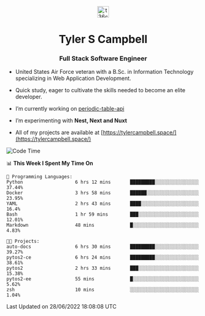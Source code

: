 <p align="center">
<a href="https://www.linkedin.com/in/t36campbell" target="blank"><img align="center" src="https://ik.imagekit.io/t36campbell/Portfolio/linkedin.png.original_m8bbGgPh6.png" alt="t36campbell" height="30" width="30" /></a>
</p>
<h1 align="center">Tyler S Campbell</h1>
<h3 align="center">Full Stack Software Engineer</h3>

* United States Air Force veteran with a B.Sc. in Information Technology specializing in Web Application Development. 

* Quick study, eager to cultivate the skills needed to become an elite developer.

* I’m currently working on [periodic-table-api](https://github.com/t36campbell/periodic-table-api)

* I’m experimenting with **Nest, Next and Nuxt**

* All of my projects are available at [https://tylercampbell.space/](https://tylercampbell.space/)

<!--START_SECTION:waka-->
![Code Time](http://img.shields.io/badge/Code%20Time-1%2C675%20hrs%2040%20mins-blue)

📊 **This Week I Spent My Time On** 

```text
💬 Programming Languages: 
Python                   6 hrs 12 mins       █████████░░░░░░░░░░░░░░░░   37.44% 
Docker                   3 hrs 58 mins       ██████░░░░░░░░░░░░░░░░░░░   23.95% 
YAML                     2 hrs 43 mins       ████░░░░░░░░░░░░░░░░░░░░░   16.4% 
Bash                     1 hr 59 mins        ███░░░░░░░░░░░░░░░░░░░░░░   12.01% 
Markdown                 48 mins             █░░░░░░░░░░░░░░░░░░░░░░░░   4.83%

🐱‍💻 Projects: 
auto-docs                6 hrs 30 mins       █████████░░░░░░░░░░░░░░░░   39.27% 
pytos2-ce                6 hrs 24 mins       █████████░░░░░░░░░░░░░░░░   38.61% 
pytos2                   2 hrs 33 mins       ███░░░░░░░░░░░░░░░░░░░░░░   15.38% 
pytos2-ee                55 mins             █░░░░░░░░░░░░░░░░░░░░░░░░   5.62% 
zsh                      10 mins             ░░░░░░░░░░░░░░░░░░░░░░░░░   1.04%

```


 Last Updated on 28/06/2022 18:08:08 UTC
<!--END_SECTION:waka-->
